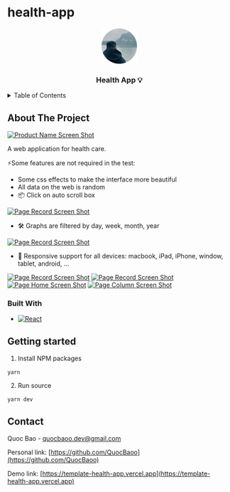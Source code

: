 # health-app

<!-- PROJECT LOGO -->
<div align="center">
  <a href="https://template-health-app.vercel.app">
    <img src="public/app_logo.svg" alt="Logo" width="80" height="80">
  </a>

  <h3 align="center">Health App 💡</h3>
</div>

<!-- TABLE OF CONTENTS -->
<details>
  <summary>Table of Contents</summary>
  <ol>
    <li>
      <a href="#about-the-project">About The Project</a>
      <ul>
        <li><a href="#built-with">Built With</a></li>
      </ul>
    </li>
    <li><a href="#getting-started">Getting Started</a></li>
    <li><a href="#usage">Usage</a></li>
    <li><a href="#roadmap">Roadmap</a></li>
    <li><a href="#contributing">Contributing</a></li>
    <li><a href="#license">License</a></li>
    <li><a href="#contact">Contact</a></li>
    <li><a href="#acknowledgments">Acknowledgments</a></li>
  </ol>
</details>

<!-- ABOUT THE PROJECT -->
## About The Project

[![Product Name Screen Shot][my-page-screenshot]](https://health-app-by-quoc-baoo.vercel.app)

A web application for health care.

⚡Some features are not required in the test:
* Some css effects to make the interface more beautiful
* All data on the web is random
* 📦 Click on auto scroll box
  
[![Page Record Screen Shot][scroll-box-screenshot]](https://health-app-by-quoc-baoo.vercel.app/record)
* 🛠️ Graphs are filtered by day, week, month, year
  
[![Page Record Screen Shot][body-record-screenshot]](https://health-app-by-quoc-baoo.vercel.app/record)
* 🔩 Responsive support for all devices: macbook, iPad, iPhone, window, tablet, android, ...
  
[![Page Record Screen Shot][resp-mac-screenshot]](https://health-app-by-quoc-baoo.vercel.app/record)
[![Page Record Screen Shot][resp-tablet-screenshot]](https://health-app-by-quoc-baoo.vercel.app/record)
[![Page Home Screen Shot][resp-ip-screenshot]](https://health-app-by-quoc-baoo.vercel.app)
[![Page Column Screen Shot][resp-android-screenshot]](https://health-app-by-quoc-baoo.vercel.app/Column)

### Built With
* [![React][React.js]][React-url]

## Getting started

1. Install NPM packages

```
yarn
```

2. Run source

```
yarn dev
```

<!-- CONTACT -->
## Contact

Quoc Bao - quocbaoo.dev@gmail.com

Personal link: [https://github.com/QuocBaoo](https://github.com/QuocBaoo)

Demo link: [https://template-health-app.vercel.app](https://template-health-app.vercel.app)


<!-- MARKDOWN LINKS & IMAGES -->
[my-page-screenshot]: public/screenshot/my_page.png
[scroll-box-screenshot]: public/screenshot/scroll_box.png
[body-record-screenshot]: public/screenshot/body_record.png
[resp-mac-screenshot]: public/screenshot/resp_mac.png
[resp-tablet-screenshot]: public/screenshot/resp_tablet.png
[resp-ip-screenshot]: public/screenshot/resp_ip.png
[resp-android-screenshot]: public/screenshot/resp_android.png
[React.js]: https://img.shields.io/badge/-ReactJs-61DAFB?logo=react&logoColor=white&style=for-the-badge
[React-url]: https://reactjs.org
